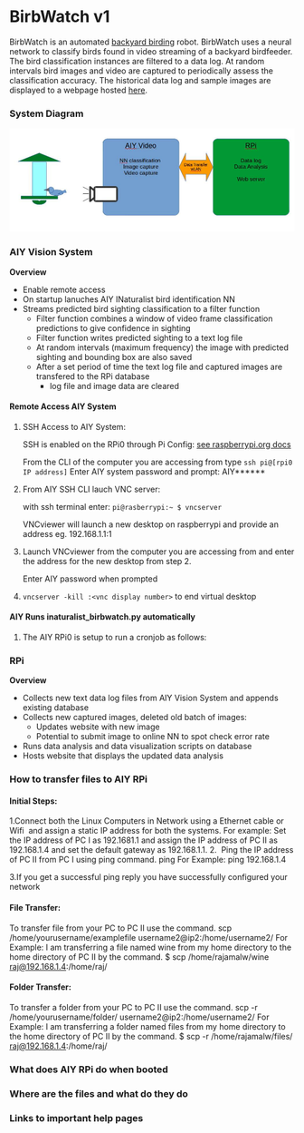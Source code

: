 # BirbWatch v1

BirbWatch is an automated [backyard birding](https://en.wikipedia.org/wiki/Birdwatching) robot.  BirbWatch uses a
neural network to classify birds found in video streaming of a backyard birdfeeder.  The bird classification 
instances are filtered to a data log.  At random intervals bird images and video are captured to periodically
assess the classification accuracy.  The historical data log and sample images are displayed to a webpage hosted 
[here](TODO).

### System Diagram

![](collateral/system_diagram.jpeg)

###

### AIY Vision System

__Overview__
 - Enable remote access
 - On startup lanuches AIY INaturalist bird identification NN
 - Streams predicted bird sighting classification to a filter function
    - Filter function combines a window of video frame classification predictions to give confidence in sighting
    - Filter function writes predicted sighting to a text log file
    - At random intervals (maximum frequency) the image with predicted sighting and bounding box are also saved
    - After a set period of time the text log file and captured images are transfered to the RPi database 
        - log file and image data are cleared
        
#### Remote Access AIY System

 1. SSH Access to AIY System:
 
    SSH is enabled on the RPi0 through Pi Config:
     [see raspberrypi.org docs](https://www.raspberrypi.org/documentation/remote-access/ssh/)
        
    From the CLI of the computer you are accessing from type `ssh pi@[rpi0 IP address]`
    Enter AIY system password and prompt: AIY******
    
 2. From AIY SSH CLI lauch VNC server:
 
    with ssh terminal enter: `pi@rasberrypi:~ $ vncserver`
    
    VNCviewer will launch a new desktop on raspberrypi and provide an address eg. 192.168.1.1:1
    
 3. Launch VNCviewer from the computer you are accessing from and enter the address for the new desktop from step 2.
    
    Enter AIY password when prompted
    
 4. `vncserver -kill :<vnc display number>` to end virtual desktop
    
    
#### AIY Runs inaturalist_birbwatch.py automatically

 1. The AIY RPi0 is setup to run a cronjob as follows:
 
 
    
 
    
        
### RPi

__Overview__
 - Collects new text data log files from AIY Vision System and appends existing database
 - Collects new captured images, deleted old batch of images:
    - Updates website with new image
    - Potential to submit image to online NN to spot check error rate
 - Runs data analysis and data visualization scripts on database
 - Hosts website that displays the updated data analysis 
  


### How to transfer files to AIY RPi

#### Initial Steps:
1.Connect both the Linux Computers in Network using a Ethernet cable or Wifi  and assign a static IP address for both the systems.
For example: Set the IP address of PC I as 192.1681.1 and assign the IP address of PC II as 192.168.1.4 and set the default gateway as 192.168.1.1.
2.  Ping the IP address of PC II from PC I using ping command.
ping
For Example:
ping 192.168.1.4


3.If you get a successful ping reply you have successfully configured your network
#### File Transfer:
To transfer file from your PC to PC II use the command.
scp /home/yourusername/examplefile username2@ip2:/home/username2/
For Example:
I am transferring a file named wine from my home directory to the home directory of PC II by the command.
$ scp /home/rajamalw/wine raj@192.168.1.4:/home/raj/

#### Folder Transfer:
To transfer a folder from your PC to PC II use the command.
scp -r /home/yourusername/folder/ username2@ip2:/home/username2/
For Example:
I am transferring a folder named files from my home directory to the home directory of PC II by the command.
$ scp -r /home/rajamalw/files/ raj@192.168.1.4:/home/raj/



### What does AIY RPi do when booted





### Where are the files and what do they do





### Links to important help pages


